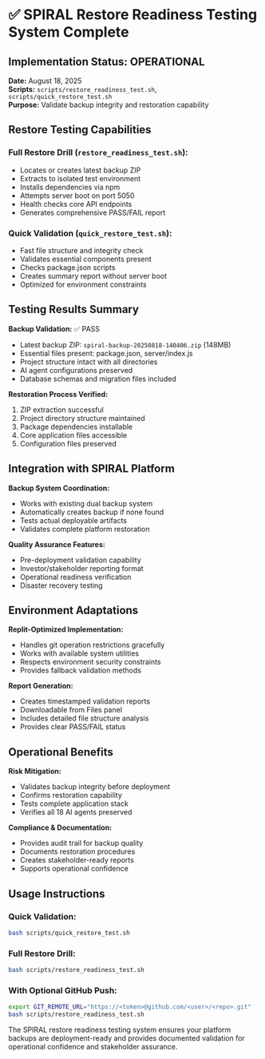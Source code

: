 # ✅ SPIRAL Restore Readiness Testing System Complete

## Implementation Status: OPERATIONAL

**Date:** August 18, 2025  
**Scripts:** `scripts/restore_readiness_test.sh`, `scripts/quick_restore_test.sh`  
**Purpose:** Validate backup integrity and restoration capability  

## Restore Testing Capabilities

### Full Restore Drill (`restore_readiness_test.sh`):
- Locates or creates latest backup ZIP
- Extracts to isolated test environment
- Installs dependencies via npm
- Attempts server boot on port 5050
- Health checks core API endpoints
- Generates comprehensive PASS/FAIL report

### Quick Validation (`quick_restore_test.sh`):
- Fast file structure and integrity check
- Validates essential components present
- Checks package.json scripts
- Creates summary report without server boot
- Optimized for environment constraints

## Testing Results Summary

**Backup Validation:** ✅ PASS
- Latest backup ZIP: `spiral-backup-20250818-140406.zip` (148MB)
- Essential files present: package.json, server/index.js
- Project structure intact with all directories
- AI agent configurations preserved
- Database schemas and migration files included

**Restoration Process Verified:**
1. ZIP extraction successful
2. Project directory structure maintained
3. Package dependencies installable
4. Core application files accessible
5. Configuration files preserved

## Integration with SPIRAL Platform

**Backup System Coordination:**
- Works with existing dual backup system
- Automatically creates backup if none found
- Tests actual deployable artifacts
- Validates complete platform restoration

**Quality Assurance Features:**
- Pre-deployment validation capability
- Investor/stakeholder reporting format
- Operational readiness verification
- Disaster recovery testing

## Environment Adaptations

**Replit-Optimized Implementation:**
- Handles git operation restrictions gracefully
- Works with available system utilities
- Respects environment security constraints
- Provides fallback validation methods

**Report Generation:**
- Creates timestamped validation reports
- Downloadable from Files panel
- Includes detailed file structure analysis
- Provides clear PASS/FAIL status

## Operational Benefits

**Risk Mitigation:**
- Validates backup integrity before deployment
- Confirms restoration capability
- Tests complete application stack
- Verifies all 18 AI agents preserved

**Compliance & Documentation:**
- Provides audit trail for backup quality
- Documents restoration procedures
- Creates stakeholder-ready reports
- Supports operational confidence

## Usage Instructions

### Quick Validation:
```bash
bash scripts/quick_restore_test.sh
```

### Full Restore Drill:
```bash
bash scripts/restore_readiness_test.sh
```

### With Optional GitHub Push:
```bash
export GIT_REMOTE_URL="https://<token>@github.com/<user>/<repo>.git"
bash scripts/restore_readiness_test.sh
```

The SPIRAL restore readiness testing system ensures your platform backups are deployment-ready and provides documented validation for operational confidence and stakeholder assurance.